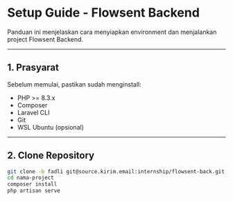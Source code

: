 # Setup Guide - Flowsent Backend

Panduan ini menjelaskan cara menyiapkan environment dan menjalankan project Flowsent Backend.

---

## 1. Prasyarat
Sebelum memulai, pastikan sudah menginstall:
- PHP >= 8.3.x
- Composer
- Laravel CLI
- Git
- WSL Ubuntu (opsional)

---

## 2. Clone Repository
```bash
git clone -b fadli git@source.kirim.email:internship/flowsent-back.git (-b untuk clone langsung branch fadli)
cd nama-project
composer install
php artisan serve
